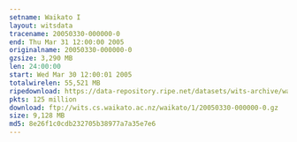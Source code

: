 ```yaml
---
setname: Waikato I
layout: witsdata
tracename: 20050330-000000-0
end: Thu Mar 31 12:00:00 2005
originalname: 20050330-000000-0
gzsize: 3,290 MB
len: 24:00:00
start: Wed Mar 30 12:00:01 2005
totalwirelen: 55,521 MB
ripedownload: https://data-repository.ripe.net/datasets/wits-archive/waikato/1/20050330-000000-0.gz
pkts: 125 million
download: ftp://wits.cs.waikato.ac.nz/waikato/1/20050330-000000-0.gz
size: 9,128 MB
md5: 8e26f1c0cdb232705b38977a7a35e7e6
---
```


